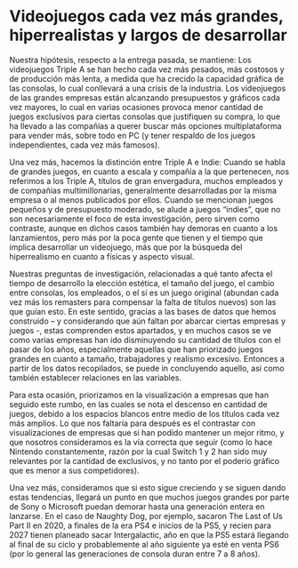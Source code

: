 # Videojuegos cada vez más grandes, hiperrealistas y largos de desarrollar

Nuestra hipótesis, respecto a la entrega pasada, se mantiene: Los videojuegos Triple A se han hecho cada vez más pesados, más costosos y de producción más lenta, a medida que ha crecido la capacidad gráfica de las consolas, lo cual conllevará a una crisis de la industria. Los videojuegos de las grandes empresas están alcanzando presupuestos y gráficos cada vez mayores, lo cual en varias ocasiones provoca menor cantidad de juegos exclusivos para ciertas consolas que justifiquen su compra, lo que ha llevado a las compañías a querer buscar más opciones multiplataforma para vender más, sobre todo en PC (y tener respaldo de los juegos independientes, cada vez más famosos).

Una vez más, hacemos la distinción entre Triple A e Indie: Cuando se habla de grandes juegos, en cuanto a escala y compañía a la que pertenecen, nos referimos a los Triple A, títulos de gran envergadura, muchos empleados y de compañías multimillonarias, generalmente desarrolladas por la misma empresa o al menos publicados por ellos. Cuando se mencionan juegos pequeños y de presupuesto moderado, se alude a juegos “indies”, que no son necesariamente el foco de esta investigación, pero sirven como contraste, aunque en dichos casos también hay demoras en cuanto a los lanzamientos, pero más por la poca gente que tienen y el tiempo que implica desarrollar un videojuego, más que por la búsqueda del hiperrealismo en cuanto a físicas y aspecto visual.

Nuestras preguntas de investigación, relacionadas a qué tanto afecta el tiempo de desarrollo la elección estética, el tamaño del juego, el cambio entre consolas, los empleados, o el sí es un juego original (abundan cada vez más los remasters para compensar la falta de títulos nuevos) son las que guían esto. En este sentido, gracias a las bases de datos que hemos construido – y considerando que aún faltan por abarcar ciertas empresas y juegos -, estas comprenden estos apartados, y en muchos casos se ve como varias empresas han ido disminuyendo su cantidad de títulos con el pasar de los años, especialmente aquellas que han priorizado juegos grandes en cuanto a tamaño, trabajadores y realismo excesivo. Entonces a partir de los datos recopilados, se puede in concluyendo aquello, así como también establecer relaciones en las variables.

Para esta ocasión, priorizamos en la visualización a empresas que han seguido este rumbo, en las cuales se nota el descenso en cantidad de juegos, debido a los espacios blancos entre medio de los títulos cada vez más amplios. Lo que nos faltaría para después es el contrastar con visualizaciones de empresas que si han podido mantener un mejor ritmo, y que nosotros consideramos es la vía correcta que seguir (como lo hace Nintendo constantemente, razón por la cual Switch 1 y 2 han sido muy relevantes por la cantidad de exclusivos, y no tanto por el poderío gráfico que es menor a sus competidores).

Una vez más, consideramos que si esto sigue creciendo y se siguen dando estas tendencias, llegará un punto en que muchos juegos grandes por parte de Sony o Microsoft puedan demorar hasta una generación entera en lanzarse. En el caso de Naughty Dog, por ejemplo, sacaron The Last of Us Part II en 2020, a finales de la era PS4 e inicios de la PS5, y recien para 2027 tienen planeado sacar Intergalactic, año en que la PS5 estará llegando al final de su ciclo y probablemente al año siguiente ya esté en venta PS6 (por lo general las generaciones de consola duran entre 7 a 8 años).